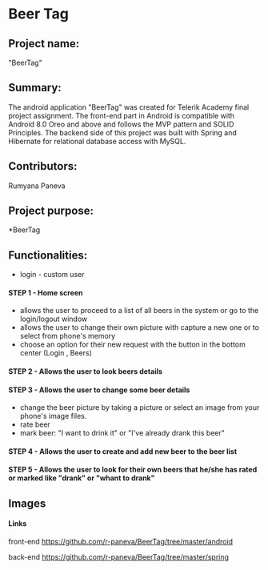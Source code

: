 <h1>Beer Tag </h1>

<h2>Project name:</h2>
"BeerTag"

<h2>Summary:</h2>
The android application "BeerTag" was created for Telerik Academy final project assignment. The front-end part in Android is compatible with Android 8.0 Oreo and above and follows the MVP pattern and SOLID Principles. The backend side of this project was built with Spring and Hibernate for relational database access with MySQL.


<h2>Contributors:</h2>
Rumyana Paneva


<h2>Project purpose:</h2>
*BeerTag 


<h2>Functionalities:</h2>
<ul><li>login - custom user</ul>

<h4>STEP 1 - Home screen </h4>
<ul>
<li> allows the user to proceed to a list of all beers in the system or go to the login/logout window
<li> allows the user to change their own picture with capture a new one or to select from phone's memory
<li> choose an option for their new request with the button in the bottom center  (Login , Beers)
</ul>

<h4>STEP 2 - Allows the user to look beers details</h4>

<h4>STEP 3 - Allows the user to change some beer details</h4>

<ul>
<li> change the beer picture by taking a picture or select an image from your phone's image files.
<li> rate beer
<li> mark beer: "I want to drink it" or "I've already drank this beer" 
</ul>

<h4>STEP 4 - Allows the user to create and add new beer to the beer list</h4>

<h4>STEP 5 - Allows the user to look for their own beers that he/she has rated or marked like "drank" or "whant to drank" </h4>


<h2>Images</h2>


<h4>Links</h4>

front-end <a hrev>https://github.com/r-paneva/BeerTag/tree/master/android</a>

back-end <a hrev>https://github.com/r-paneva/BeerTag/tree/master/spring</a>
